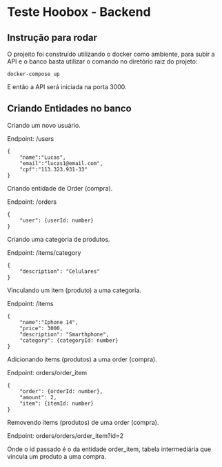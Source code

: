 # Teste Hoobox - Backend 

## Instrução para rodar
O projeito foi construído utilizando o docker como ambiente, para subir a API e o banco basta utilizar o comando no diretório raiz do projeto:

```
docker-compose up
```

E então a API será iniciada na porta 3000.

## Criando Entidades no banco
Criando um novo usuário. 

Endpoint: /users

```
{
	"name":"Lucas",
	"email":"lucas1@email.com",
	"cpf":"113.323.931-33"
}
```

Criando entidade de Order (compra).

Endpoint: /orders

```
{
    "user": {userId: number}
}
```

Criando uma categoria de produtos.

Endpoint: /items/category

```
{
	"description": "Celulares"
}
```

Vinculando um item (produto) a uma categoria.

Endpoint: /items

```
{
	"name":"Iphone 14",
	"price": 3000,
	"description": "Smarthphone",
	"category": {categoryId: number}
}
```

Adicionando items (produtos) a uma order (compra).

Endpoint: orders/order_item

```
{
	"order": {orderId: number},
	"amount": 2,
	"item": {itemId: number}
}
```

Removendo items (produtos) de uma order (compra).

Endpoint: orders/orders/order_item?id=2

Onde o id passado é o da entidade order_item, tabela intermediária 
que vincula um produto a uma compra.
